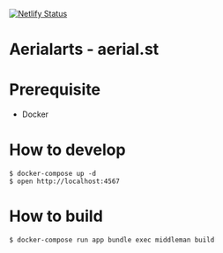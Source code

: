 [![Netlify Status](https://api.netlify.com/api/v1/badges/beb0eda9-566f-4d34-8700-71461d1be109/deploy-status)](https://app.netlify.com/sites/angry-dijkstra-60925f/deploys)

Aerialarts - aerial.st
======================

# Prerequisite

- Docker

# How to develop

```console
$ docker-compose up -d
$ open http://localhost:4567
```
# How to build

```console
$ docker-compose run app bundle exec middleman build
```
